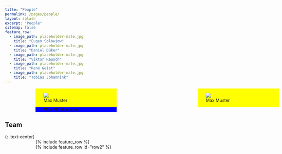 ```yaml
---
title: "People"
permalink: /pages/people/
layout: splash
excerpt: "People"
sitemap: false
feature_row:
  - image_path: placeholder-male.jpg
    title: "Eugen Solowjow"
  - image_path: placeholder-male.jpg
    title: "Daniel Düker"
  - image_path: placeholder-male.jpg
    title: "Viktor Rausch"
  - image_path: placeholder-male.jpg
    title: "René Geist"
  - image_path: placeholder-male.jpg
    title: "Tobias Johannink"
---
```


<style>
 body {
        min-width:1000px;
    }
    .left {
        float:left;
        width: 33.33%;
        height:auto;
        background-color:yellow;
    }
    .right {
        float:right;
        width:33.33%;
        height:auto;
        background-color:yellow;
    }
    .middle {
        background-color:blue;
        width:33.33%;
        height:auto;
    }
    
    .profil { 
      display: block;
      margin-left: auto;
      margin-right: auto
      }
    

</style>
<div style="margin-left:10%; margin-right:10%; text-align: justify">
  <div class="left">
    <p style="margin-left:10%; margin-right:10%"><img class="profil" src="https://johtobi.github.io/images/placeholder-male.jpg">Max Muster</p>
  </div>
  <div class="right">
    <p style="margin-left:10%; margin-right:10%"><img class="profil" src="https://johtobi.github.io/images/placeholder-male.jpg">Max Muster</p>
  </div>
  <div class="middle">
    <p style="margin-left:10%; margin-right:10%"><img class="profil" src="https://johtobi.github.io/images/placeholder-male.jpg">Max Mustermann</p>
  </div>
</div>

<h2>Team</h2>
{: .text-center}

<div style="width:80%;margin:auto;">{% include feature_row %}</div>
<div style="width:80%;margin:auto;">{% include feature_row id="row2" %}</div>
